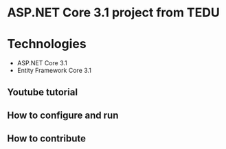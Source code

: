 # ASP.NET Core 3.1 project from TEDU
# Technologies
- ASP.NET Core 3.1
- Entity Framework Core 3.1
## Youtube tutorial
## How to configure and run
## How to contribute